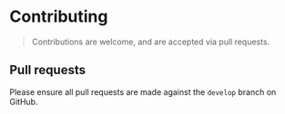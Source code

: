 # Contributing

> Contributions are welcome, and are accepted via pull requests.

## Pull requests

Please ensure all pull requests are made against the `develop` branch on GitHub.
